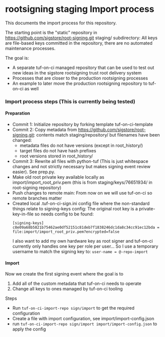 # rootsigning staging Import process

This documents the import process for this repository.

The starting point is the "static" repository in https://github.com/sigstore/root-signing.git staging/ subdirectory:
All keys are file-based keys committed in the repository, there are no automated maintenance processes.

The goal is:
* A separate tuf-on-ci managed repository that can be used to test out new ideas in the sigstore rootsigning
  trust root delivery system 
* Processes that are closer to the production rootsigning processes
* An example to later move the production rootsigning repository to tuf-on-ci as well


### Import process steps (This is currently being tested)

#### Preparation

* Commit 1: Initialize repository by forking template tuf-on-ci-template
* Commit 2: Copy metadata from https://github.com/sigstore/root-signing.git: contents match staging/repository/ but filenames have been changed:
  * metadata files do not have versions (except in root_history/)
  * target files do not have hash prefixes
  * root versions stored in root_history/
* Commit 3: Rewrite all files with python-tuf (This is just whitespace changes and not strictly necessary
  but makes signing event review easier). See prep.py.
* Make old root private key available locally as import/import_root_priv.pem (this is from staging/keys/76651934/ in root-signing repository)
* Push changes to remote main: From now on we will use tuf-on-ci so remote branches matter
* Created local .tuf-on-ci-sign.ini config file where the non-standard things relate to signing-keys config: 
   The original root key is a private-key-in-file so needs config to be found:
  ```
  [signing-keys]
  c8e09a68b5821b75462ae0df52151c81deb7f1838246dc1da8c34cc91ec12bda = file:import/import_root_priv.pem?encrypted=false
  ```
  I also want to add my own hardware key as root signer and tuf-on-ci currently only handles one key per role per user...
  So I use a temporary username to match the signing key to: `user-name = @-repo-import`

#### Import

Now we create the first signing event where the goal is to
1. Add all of the custom metadata that tuf-on-ci needs to operate
2. Change all keys to ones managed by tuf-on-ci tooling

Steps
* Run `tuf-on-ci-import-repo sign/import` to get the required configuration 
* Create a file with import configuration, see import/import-config.json
* run `tuf-on-ci-import-repo sign/import import/import-config.json` to apply the config

